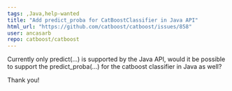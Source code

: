 ```yaml
---
tags: ,Java,help-wanted
title: "Add predict_proba for CatBoostClassifier in Java API"
html_url: "https://github.com/catboost/catboost/issues/858"
user: ancasarb
repo: catboost/catboost
---
```


Currently only predict(...) is supported by the Java API, would it be possible to support the predict_proba(...) for the catboost classifier in Java as well?

Thank you!
